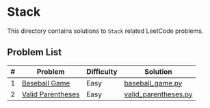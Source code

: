 # Stack

This directory contains solutions to `Stack` related LeetCode problems.

## Problem List

| # | Problem | Difficulty | Solution |
|---|---------|------------|----------|
| 1 | [Baseball Game](https://leetcode.com/problems/baseball-game/) | Easy | [baseball_game.py](./easy/baseball_game.py) |
| 2 | [Valid Parentheses](https://leetcode.com/problems/valid-parentheses/) | Easy | [valid_parentheses.py](./easy/valid_parentheses.py) |